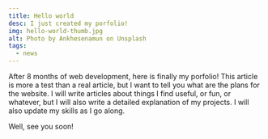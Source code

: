 ```yaml
---
title: Hello world
desc: I just created my porfolio!
img: hello-world-thumb.jpg
alt: Photo by Ankhesenamun on Unsplash
tags:
  - news
---
```


After 8 months of web development, here is finally my porfolio! This article is more a test than a real article, but I want to tell you what are the plans for the website.
I will write articles about things I find useful, or fun, or whatever, but I will also write a detailed explanation of my projects.
I will also update my skills as I go along.


Well, see you soon!